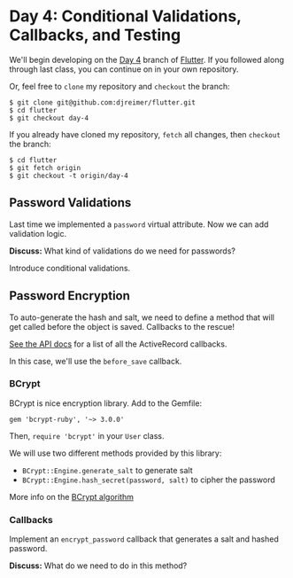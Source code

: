 # Day 4: Conditional Validations, Callbacks, and Testing

We'll begin developing on the [Day 4](https://github.com/djreimer/flutter/tree/day-4) branch of [Flutter](https://github.com/djreimer/flutter). If you followed along through last class, you can continue on in your own repository.

Or, feel free to `clone` my repository and `checkout` the branch:

    $ git clone git@github.com:djreimer/flutter.git
    $ cd flutter
    $ git checkout day-4

If you already have cloned my repository, `fetch` all changes, then `checkout` the branch:

    $ cd flutter
    $ git fetch origin
    $ git checkout -t origin/day-4

## Password Validations

Last time we implemented a `password` virtual attribute. Now we can add validation logic.

**Discuss:** What kind of validations do we need for passwords?

Introduce conditional validations.

## Password Encryption

To auto-generate the hash and salt, we need to define a method that will get called before the object is saved.
Callbacks to the rescue!

[See the API docs](http://api.rubyonrails.org/classes/ActiveRecord/Callbacks.html) for a list of all the ActiveRecord callbacks.

In this case, we'll use the `before_save` callback.

### BCrypt

BCrypt is nice encryption library. Add to the Gemfile:

    gem 'bcrypt-ruby', '~> 3.0.0'

Then, `require 'bcrypt'` in your `User` class.

We will use two different methods provided by this library:

- `BCrypt::Engine.generate_salt` to generate salt
- `BCrypt::Engine.hash_secret(password, salt)` to cipher the password

More info on the [BCrypt algorithm](http://en.wikipedia.org/wiki/Bcrypt)

### Callbacks

Implement an `encrypt_password` callback that generates a salt and hashed password.

**Discuss:** What do we need to do in this method?